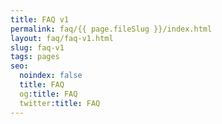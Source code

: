```yaml
---
title: FAQ v1
permalink: faq/{{ page.fileSlug }}/index.html
layout: faq/faq-v1.html
slug: faq-v1
tags: pages
seo:
  noindex: false
  title: FAQ
  og:title: FAQ
  twitter:title: FAQ
---
```



